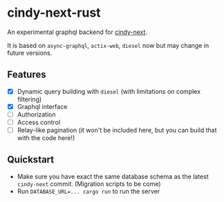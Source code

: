 # cindy-next-rust

An experimental graphql backend for [cindy-next](https://github.com/heyrict/cindy-next).

It is based on `async-graphql`, `actix-web`, `diesel` now but may change in future versions.

## Features

- [x] Dynamic query building with `diesel` (with limitations on complex filtering)
- [x] Graphql interface
- [ ] Authorization
- [ ] Access control
- [ ] Relay-like pagination (it won't be included here, but you can build that with the code here!)

## Quickstart

- Make sure you have exact the same database schema as the latest `cindy-next` commit. (Migration scripts to be come)
- Run `DATABASE_URL=... cargo run` to run the server
